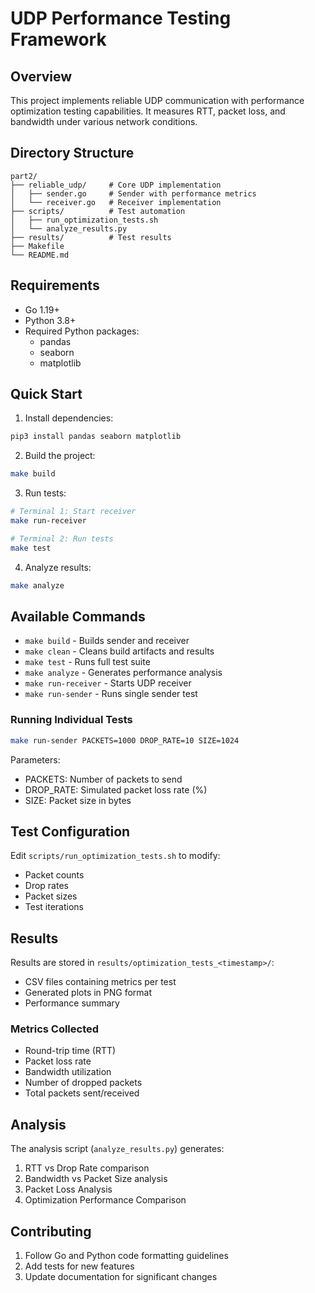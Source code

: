 # UDP Performance Testing Framework

## Overview
This project implements reliable UDP communication with performance optimization testing capabilities. It measures RTT, packet loss, and bandwidth under various network conditions.

## Directory Structure
```
part2/
├── reliable_udp/     # Core UDP implementation
│   ├── sender.go     # Sender with performance metrics
│   └── receiver.go   # Receiver implementation
├── scripts/          # Test automation
│   ├── run_optimization_tests.sh
│   └── analyze_results.py
├── results/          # Test results
├── Makefile
└── README.md
```

## Requirements

- Go 1.19+
- Python 3.8+
- Required Python packages:
  - pandas
  - seaborn
  - matplotlib

## Quick Start

1. Install dependencies:
```bash
pip3 install pandas seaborn matplotlib
```

2. Build the project:
```bash
make build
```

3. Run tests:
```bash
# Terminal 1: Start receiver
make run-receiver

# Terminal 2: Run tests
make test
```

4. Analyze results:
```bash
make analyze
```

## Available Commands

- `make build` - Builds sender and receiver
- `make clean` - Cleans build artifacts and results
- `make test` - Runs full test suite
- `make analyze` - Generates performance analysis
- `make run-receiver` - Starts UDP receiver
- `make run-sender` - Runs single sender test

### Running Individual Tests

```bash
make run-sender PACKETS=1000 DROP_RATE=10 SIZE=1024
```

Parameters:
- PACKETS: Number of packets to send
- DROP_RATE: Simulated packet loss rate (%)
- SIZE: Packet size in bytes

## Test Configuration

Edit `scripts/run_optimization_tests.sh` to modify:
- Packet counts
- Drop rates
- Packet sizes
- Test iterations

## Results

Results are stored in `results/optimization_tests_<timestamp>/`:
- CSV files containing metrics per test
- Generated plots in PNG format
- Performance summary

### Metrics Collected

- Round-trip time (RTT)
- Packet loss rate
- Bandwidth utilization
- Number of dropped packets
- Total packets sent/received

## Analysis

The analysis script (`analyze_results.py`) generates:
1. RTT vs Drop Rate comparison
2. Bandwidth vs Packet Size analysis
3. Packet Loss Analysis
4. Optimization Performance Comparison

## Contributing

1. Follow Go and Python code formatting guidelines
2. Add tests for new features
3. Update documentation for significant changes
